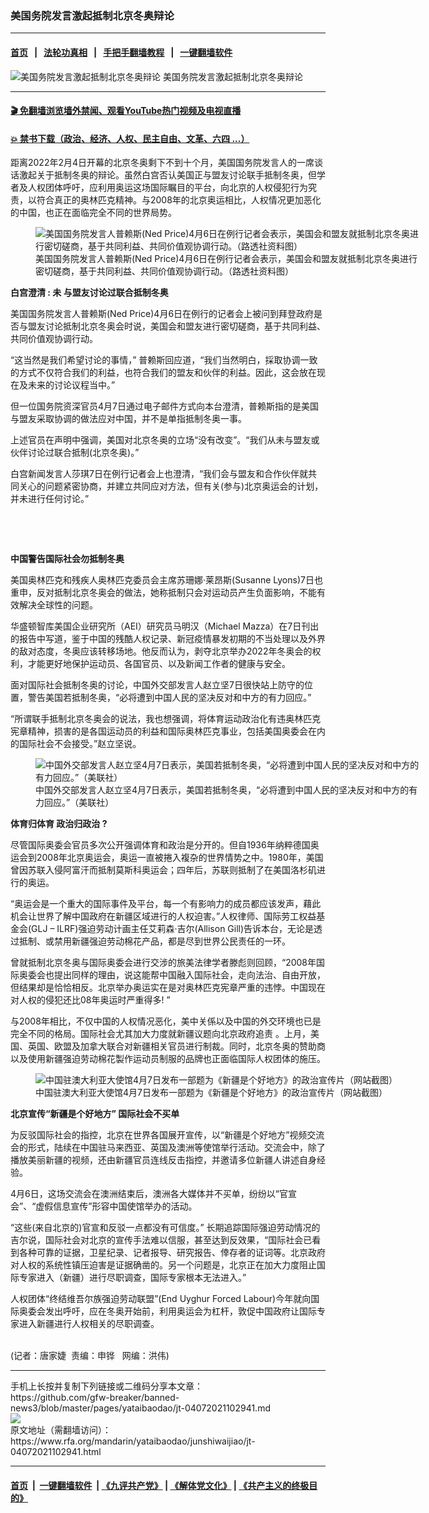 ### 美国务院发言激起抵制北京冬奥辩论
------------------------

#### [首页](https://github.com/gfw-breaker/banned-news3/blob/master/README.md) &nbsp;&nbsp;|&nbsp;&nbsp; [法轮功真相](https://github.com/begood0513/basic/blob/master/README.md)  &nbsp;&nbsp;|&nbsp;&nbsp; [手把手翻墙教程](https://github.com/gfw-breaker/guides/wiki)  &nbsp;&nbsp;|&nbsp;&nbsp; [一键翻墙软件](https://github.com/gfw-breaker/nogfw/blob/master/README.md)  



<div id="headerimg">
 <img alt="美国务院发言激起抵制北京冬奥辩论" src="https://www.rfa.org/mandarin/yataibaodao/junshiwaijiao/jt-04072021102941.html/@@images/350198ef-19c4-4700-b67f-511f9041f861.jpeg" title="美国务院发言激起抵制北京冬奥辩论"/>
 <span class="lead_image_caption">
  美国务院发言激起抵制北京冬奥辩论
 </span>
 <!-- zoomattribute -->
</div>

<hr/>


#### [ 🎬  免翻墙浏览墙外禁闻、观看YouTube热门视频及电视直播](https://github.com/gfw-breaker/HelloWorld)

#### [ 💥  禁书下载（政治、经济、人权、民主自由、文革、六四 ...）](https://github.com/gfw-breaker/books/blob/master/README.md)

<div id="storytext">
 <p>
 </p>
 <p>
  距离2022年2月4日开幕的北京冬奥剩下不到十个月，美国国务院发言人的一席谈话激起关于抵制冬奥的辩论。虽然白宫否认美国正与盟友讨论联手抵制冬奥，但学者及人权团体呼吁，应利用奥运这场国际瞩目的平台，向北京的人权侵犯行为究责，以符合真正的奥林匹克精神。与2008年的北京奥运相比，人权情况更加恶化的中国，也正在面临完全不同的世界局势。
 </p>
 <p>
  <figure class="image-richtext image-inline captioned" style="width:620px;">
   <img alt="美国国务院发言人普赖斯(Ned Price)4月6日在例行记者会表示，美国会和盟友就抵制北京冬奥进行密切磋商，基于共同利益、共同价值观协调行动。（路透社资料图）" src="https://www.rfa.org/mandarin/yataibaodao/junshiwaijiao/jt-04072021102941.html/jt0407m.jpg/@@images/6d991f56-0927-4875-a70b-3e4907608da7.jpeg" title="jt0407m.jpg"/>
   <figcaption class="image-caption">
    美国国务院发言人普赖斯(Ned Price)4月6日在例行记者会表示，美国会和盟友就抵制北京冬奥进行密切磋商，基于共同利益、共同价值观协调行动。（路透社资料图）
   </figcaption>
   <small>
   </small>
  </figure>
 </p>
 <p>
  <strong>
   白宫澄清
  </strong>
  <strong>
   :
   <span>
    未
   </span>
  </strong>
  <strong>
   与盟友讨论过联合抵制冬奥
  </strong>
 </p>
 <p>
  美国国务院发言人普赖斯(Ned Price)4月6日在例行的记者会上被问到拜登政府是否与盟友讨论抵制北京冬奥会时说，美国会和盟友进行密切磋商，基于共同利益、共同价值观协调行动。
 </p>
 <p>
  “这当然是我们希望讨论的事情，” 普赖斯回应道，“我们当然明白，採取协调一致的方式不仅符合我们的利益，也符合我们的盟友和伙伴的利益。因此，这会放在现在及未来的讨论议程当中。”
 </p>
 <p>
  但一位国务院资深官员4月7日通过电子邮件方式向本台澄清，普赖斯指的是美国与盟友采取协调的做法应对中国，并不是单指抵制冬奥一事。
 </p>
 <p>
  上述官员在声明中强调，美国对北京冬奥的立场“没有改变”。“我们从未与盟友或伙伴讨论过联合抵制(北京冬奥)。”
 </p>
 <p>
  白宫新闻发言人莎琪7日在例行记者会上也澄清，“我们会与盟友和合作伙伴就共同关心的问题紧密协商，并建立共同应对方法，但有关(参与)北京奥运会的计划，并未进行任何讨论。”
 </p>
 <p>
  <br/>
 </p>
 <p>
  <br/>
 </p>
 <p>
  <strong>
   中国警告国际社会勿抵制冬奥
  </strong>
 </p>
 <p>
  美国奥林匹克和残疾人奥林匹克委员会主席苏珊娜·莱昂斯(Susanne Lyons)7日也重申，反对抵制北京冬奥会的做法，她称抵制只会对运动员产生负面影响，不能有效解决全球性的问题。
 </p>
 <p>
  华盛顿智库美国企业研究所（AEI）研究员马明汉（Michael Mazza）在7日刊出的报告中写道，鉴于中国的残酷人权记录、新冠疫情暴发初期的不当处理以及外界的敌对态度，冬奥应该转移场地。他反而认为，剥夺北京举办2022年冬奥会的权利，才能更好地保护运动员、各国官员、以及新闻工作者的健康与安全。
 </p>
 <p>
  面对国际社会抵制冬奥的讨论，中国外交部发言人赵立坚7日很快站上防守的位置，警告美国若抵制冬奥，“必将遭到中国人民的坚决反对和中方的有力回应。”
 </p>
 <p>
  “所谓联手抵制北京冬奥会的说法，我也想强调，将体育运动政治化有违奥林匹克宪章精神，损害的是各国运动员的利益和国际奥林匹克事业，包括美国奥委会在内的国际社会不会接受。”赵立坚说。
 </p>
 <p>
  <figure class="image-richtext image-inline captioned" style="width:620px;">
   <img alt="中国外交部发言人赵立坚4月7日表示，美国若抵制冬奥，“必将遭到中国人民的坚决反对和中方的有力回应。”（美联社）" src="https://www.rfa.org/mandarin/yataibaodao/junshiwaijiao/jt-04072021102941.html/jt0407k.jpg/@@images/7e020e7f-3408-4fe2-92f9-c26b3c327ae0.jpeg" title="jt0407k.jpg"/>
   <figcaption class="image-caption">
    中国外交部发言人赵立坚4月7日表示，美国若抵制冬奥，“必将遭到中国人民的坚决反对和中方的有力回应。”（美联社）
   </figcaption>
   <small>
   </small>
  </figure>
 </p>
 <p>
  <strong>
   体育归体育
  </strong>
  <strong>
  </strong>
  <strong>
   政治归政治
  </strong>
  <strong>
   ?
  </strong>
 </p>
 <p>
  尽管国际奥委会官员多次公开强调体育和政治是分开的。但自1936年纳粹德国奥运会到2008年北京奥运会，奥运一直被捲入複杂的世界情势之中。1980年，美国曾因苏联入侵阿富汗而抵制莫斯科奥运会；四年后，苏联则抵制了在美国洛杉矶进行的奥运。
 </p>
 <p>
  “奥运会是一个重大的国际事件及平台，每一个有影响力的成员都应该发声，藉此机会让世界了解中国政府在新疆区域进行的人权迫害。”人权律师、国际劳工权益基金会(GLJ
  <span>
   –
  </span>
  ILRF)强迫劳动计画主任艾莉森·吉尔(Allison Gill)告诉本台，无论是透过抵制、或禁用新疆强迫劳动棉花产品，都是尽到世界公民责任的一环。
 </p>
 <p>
  曾就抵制北京冬奥与国际奥委会进行交涉的旅美法律学者滕彪则回顾，“2008年国际奥委会也提出同样的理由，说这能帮中国融入国际社会，走向法治、自由开放，但结果却是恰恰相反。北京举办奥运实在是对奥林匹克宪章严重的违悖。中国现在对人权的侵犯还比08年奥运时严重得多!
  <span>
   ”
  </span>
 </p>
 <p>
  与2008年相比，不仅中国的人权情况恶化，美中关係以及中国的外交环境也已是完全不同的格局。国际社会尤其加大力度就新疆议题向北京政府追责 。上月，美国、英国、欧盟及加拿大联合对新疆相关官员进行制裁。同时，北京冬奥的赞助商以及使用新疆强迫劳动棉花製作运动员制服的品牌也正面临国际人权团体的施压。
 </p>
 <p>
  <figure class="image-richtext image-inline captioned" style="width:620px;">
   <img alt="中国驻澳大利亚大使馆4月7日发布一部题为《新疆是个好地方》的政治宣传片（网站截图）" src="https://www.rfa.org/mandarin/yataibaodao/junshiwaijiao/jt-04072021102941.html/jt0407l.jpg/@@images/3078e3c6-0bfa-45ad-a9a2-1c986169260b.png" title="jt0407l.jpg"/>
   <figcaption class="image-caption">
    中国驻澳大利亚大使馆4月7日发布一部题为《新疆是个好地方》的政治宣传片（网站截图）
   </figcaption>
   <small>
   </small>
  </figure>
 </p>
 <p>
  <strong>
   北京宣传“新疆是个好地方”
  </strong>
  <strong>
  </strong>
  <strong>
   国际社会不买单
  </strong>
 </p>
 <p>
  为反驳国际社会的指控，北京在世界各国展开宣传，以“新疆是个好地方”视频交流会的形式，陆续在中国驻马来西亚、英国及澳洲等使馆举行活动。交流会中，除了播放美丽新疆的视频，还由新疆官员连线反击指控，并邀请多位新疆人讲述自身经验。
 </p>
 <p>
  4月6日，这场交流会在澳洲结束后，澳洲各大媒体并不买单，纷纷以“官宣会”、“虚假信息宣传”形容中国使馆举办的活动。
 </p>
 <p>
  “这些(来自北京的)官宣和反驳一点都没有可信度。” 长期追踪国际强迫劳动情况的吉尔说，国际社会对北京的宣传手法难以信服，甚至达到反效果，“国际社会已看到各种可靠的证据，卫星纪录、记者报导、研究报告、倖存者的证词等。北京政府对人权的系统性镇压迫害是证据确凿的。另一个问题是，北京正在加大力度阻止国际专家进入（新疆）进行尽职调查，国际专家根本无法进入。”
 </p>
 <p>
  人权团体“终结维吾尔族强迫劳动联盟”(End Uyghur Forced Labour)今年就向国际奥委会发出呼吁，应在冬奥开始前，利用奥运会为杠杆，敦促中国政府让国际专家进入新疆进行人权相关的尽职调查。
 </p>
 <p>
  <br/>
  (记者：唐家婕  责编：申铧   网编：洪伟)
 </p>
</div>

<hr/>
手机上长按并复制下列链接或二维码分享本文章：<br/>
https://github.com/gfw-breaker/banned-news3/blob/master/pages/yataibaodao/jt-04072021102941.md <br/>
<a href='https://github.com/gfw-breaker/banned-news3/blob/master/pages/yataibaodao/jt-04072021102941.md'><img src='https://github.com/gfw-breaker/banned-news3/blob/master/pages/yataibaodao/jt-04072021102941.md.png'/></a> <br/>
原文地址（需翻墙访问）：https://www.rfa.org/mandarin/yataibaodao/junshiwaijiao/jt-04072021102941.html


------------------------
#### [首页](https://github.com/gfw-breaker/banned-news3/blob/master/README.md) &nbsp;|&nbsp; [一键翻墙软件](https://github.com/gfw-breaker/nogfw/blob/master/README.md) &nbsp;| [《九评共产党》](https://github.com/gfw-breaker/9ping.md/blob/master/README.md#九评之一评共产党是什么) | [《解体党文化》](https://github.com/gfw-breaker/jtdwh.md/blob/master/README.md) | [《共产主义的终极目的》](https://github.com/gfw-breaker/gczydzjmd.md/blob/master/README.md)


<img src='http://gfw-breaker.win/banned-news3/pages/yataibaodao/jt-04072021102941.md' width='0px' height='0px'/>